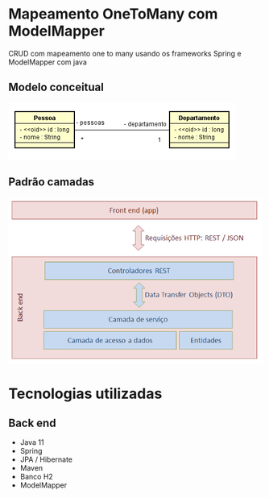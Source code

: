 # Mapeamento OneToMany com ModelMapper


CRUD com mapeamento one to many usando os frameworks Spring e ModelMapper com java

## Modelo conceitual
![Modelo Conceitual](https://github.com/igor-lourenco/modelmapper-onetomany/blob/main/images/UML.png)

## Padrão camadas
![Modelo Conceitual](https://github.com/igor-lourenco/projeto-spring-react-vendas/blob/main/frontend/src/assets/img/padrao_camadas.png)

# Tecnologias utilizadas

## Back end
- Java 11
- Spring 
- JPA / Hibernate
- Maven
- Banco H2
- ModelMapper
